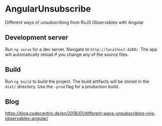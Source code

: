 # AngularUnsubscribe

Different ways of unsubscribing from RxJS Observables with Angular

## Development server

Run `ng serve` for a dev server. Navigate to `http://localhost:4200/`. The app will automatically reload if you change any of the source files.

## Build

Run `ng build` to build the project. The build artifacts will be stored in the `dist/` directory. Use the `-prod` flag for a production build.

## Blog

https://blog.codecentric.de/en/2018/01/different-ways-unsubscribing-rxjs-observables-angular/
